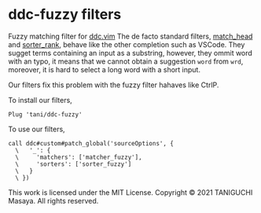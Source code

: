 # ddc-fuzzy filters

Fuzzy matching filter for [ddc.vim](https://github.com/Shougo/ddc.vim)
The de facto standard filters, [match_head](https://github.com/Shougo/ddc-match_head) and [sorter_rank](https://github.com/Shougo/ddc-sorter_rank),
behave like the other completion such as VSCode.
They sugget terms containing an input as a substring, however, they ommit word with an typo,
it means that we cannot obtain a suggestion `word` from `wrd`, moreover, it is hard to select a long word with a short input.

Our filters fix this problem with the fuzzy filter hahaves like CtrlP.

To install our filters,

```vim
Plug 'tani/ddc-fuzzy'
```

To use our filters,

```vim
call ddc#custom#patch_global('sourceOptions', {
  \   '_': {
  \     'matchers': ['matcher_fuzzy'],
  \     'sorters': ['sorter_fuzzy']
  \   }
  \ })
```

This work is licensed under the MIT License.
Copyright &copy; 2021 TANIGUCHI Masaya. All rights reserved.
